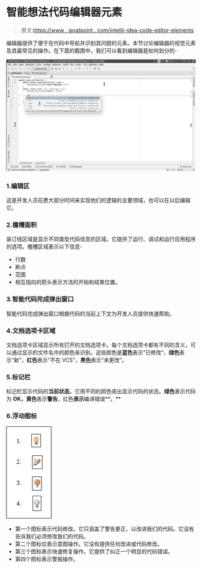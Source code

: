 # 智能想法代码编辑器元素

> 原文:[https://www . javatpoint . com/intellij-idea-code-editor-elements](https://www.javatpoint.com/intellij-idea-code-editor-elements)

编辑器提供了便于在代码中导航并识别其问题的元素。本节讨论编辑器的视觉元素及其最常见的操作。在下面的截图中，我们可以看到编辑器是如何划分的-

![IntelliJ IDEA Code Editor Elements](img/fc4ef6062958d17ce04d68dd6d45aec6.png)

### 1.编辑区

这是开发人员花费大部分时间来实现他们的逻辑的主要领域，也可以在以后编辑它。

### 2.檐槽面积

装订线区域是显示不同类型代码信息的区域。它提供了运行、调试和运行应用程序的选项。檐槽区域表示以下信息-

*   行数
*   断点
*   范围
*   相互指向的箭头表示方法的开始和结束位置。

### 3.智能代码完成弹出窗口

智能代码完成弹出窗口根据代码的当前上下文为开发人员提供快速帮助。

### 4.文档选项卡区域

文档选项卡区域显示所有打开的文档选项卡。每个文档选项卡都有不同的含义，可以通过显示的文件名中的颜色来识别。这些颜色是**蓝色**表示“已修改”，**绿色**表示“新”，**红色**表示“不在 VCS”，**黑色**表示“未更改”。

### 5.标记栏

标记栏显示代码的**当前状态**。它用不同的颜色突出显示代码的状态。**绿色**表示代码为 **OK，黄色**表示**警告**，红色**表示**编译错误**。**

### 6.浮动图标

![IntelliJ IDEA Code Editor Elements](img/99915524f2298416a8bcf0d50ac9cd93.png)

*   第一个图标表示代码修改。它只涵盖了警告更正，以改进我们的代码。它没有告诉我们必须修改我们的代码。
*   第二个图标仅表示意图操作。它没有提供任何改进或代码修改。
*   第三个图标表示快速修复操作。它提供了纠正一个明显的代码错误。
*   第四个图标表示警报操作。